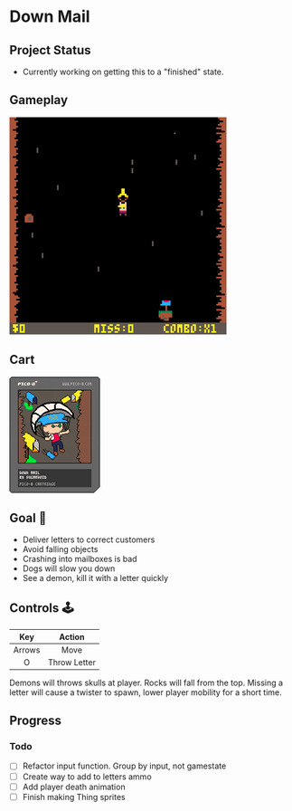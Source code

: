# Down Mail

## Project Status
- Currently working on getting this to a "finished" state.

## Gameplay
![gameplay](https://github.com/sugarvoid/down-mail/blob/master/gameplay.gif)
<br>

## Cart
![cart](https://github.com/sugarvoid/down-mail/blob/master/down_mail.p8.png)


## Goal :dart:

-   Deliver letters to correct customers
-   Avoid falling objects
-   Crashing into mailboxes is bad
-   Dogs will slow you down
-   See a demon, kill it with a letter quickly

## Controls :joystick:

|  Key   |   Action   |
| :----: | :--------: |
| Arrows |    Move    |
|   O    | Throw Letter |


Demons will throws skulls at player.
Rocks will fall from the top.
Missing a letter will cause a twister to spawn, lower player mobility for a short time.


## Progress

### Todo
- [ ] Refactor input function. Group by input, not gamestate
- [ ] Create way to add to letters ammo
- [ ] Add player death animation 
- [ ] Finish making Thing sprites